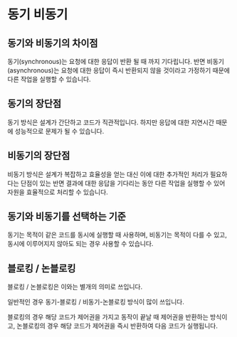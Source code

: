# 동기 비동기

## 동기와 비동기의 차이점

동기(synchronous)는 요청에 대한 응답이 반환 될 때 까지 기다립니다. 반면 비동기(asynchronous)는 요청에 대한 응답이 즉시 반환되지 않을 것이라고 가정하기 때문에 다른 작업을 실행할 수 있습니다.

## 동기의 장단점

동기 방식은 설계가 간단하고 코드가 직관적입니다. 하지만 응답에 대한 지연시간 때문에 성능적으로 문제가 될 수 있습니다.

## 비동기의 장단점

비동기 방식은 설계가 복잡하고 효율성을 얻는 대신 이에 대한 추가적인 처리가 필요하다는 단점이 있는 반면 결과에 대한 응답을 기다리는 동안 다른 작업을 실행할 수 있어 자원을 효율적으로 처리할 수 있습니다.

## 동기와 비동기를 선택하는 기준

동기는 목적이 같은 코드를 동시에 실행할 때 사용하며, 비동기는 목적이 다를 수 있고, 동시에 이루어지지 않아도 되는 경우 사용할 수 있습니다.

## 블로킹 / 논블로킹

블로킹 / 논블로킹은 이와는 별개의 의미로 쓰입니다.

일반적인 경우 동기-블로킹 / 비동기-논블로킹 방식이 많이 쓰입니다.

블로킹의 경우 해당 코드가 제어권을 가지고 동작이 끝날 때 제어권을 반환하는 방식이고, 논블로킹의 경우 해당 코드가 제어권을 즉시 반환하여 다음 코드가 실행됩니다.

